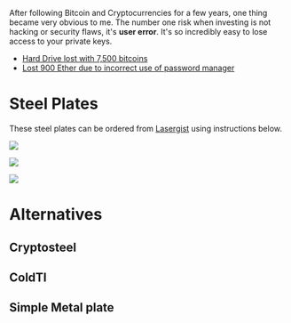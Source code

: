 After following Bitcoin and Cryptocurrencies for a few years, one thing became very obvious to me. The number one risk when investing is not hacking or security flaws, it's **user error**. It's so incredibly easy to lose access to your private keys.
* [Hard Drive lost with 7,500 bitcoins](https://www.theguardian.com/technology/2013/nov/27/hard-drive-bitcoin-landfill-site)
* [Lost 900 Ether due to incorrect use of password manager](https://www.reddit.com/r/ethtrader/comments/4wpn3v/how_i_just_lost_900_eth_a_cautionary_tale/)

# Steel Plates

These steel plates can be ordered from [Lasergist](http://lasergist.com) using instructions below. 

![](http://res.cloudinary.com/photozzap/image/upload/c_scale,w_1024/v1507346680/steelplates-crytocurrency/P1130023.jpg)

![](http://res.cloudinary.com/photozzap/image/upload/c_scale,w_1024/v1507346679/steelplates-crytocurrency/P1130020.jpg)

![](http://res.cloudinary.com/photozzap/image/upload/c_scale,w_1024/v1507346650/steelplates-crytocurrency/P1130018.jpg)

# Alternatives
## Cryptosteel
## ColdTI
## Simple Metal plate
